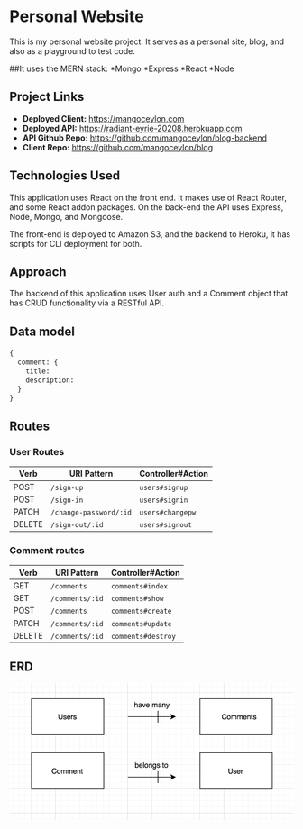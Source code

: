 
# Personal Website

This is my personal website project. It serves as a personal site, blog, and also as a playground to test code.

##It uses the MERN stack:
*Mongo
*Express
*React
*Node

## Project Links
 - **Deployed Client:** https://mangoceylon.com
 - **Deployed API:** https://radiant-eyrie-20208.herokuapp.com
 - **API Github Repo:** https://github.com/mangoceylon/blog-backend
 - **Client Repo:** https://github.com/mangoceylon/blog

## Technologies Used

This application uses React on the front end. It makes use of React Router, and some React addon packages. On the back-end the API uses Express, Node, Mongo, and Mongoose.

The front-end is deployed to Amazon S3, and the backend to Heroku, it has scripts for CLI deployment for both.

## Approach

The backend of this application uses User auth and a Comment object that has CRUD functionality via a RESTful API.

## Data model

```
{
  comment: {
    title:
    description:
  }
}
```

## Routes

### User Routes

| Verb   | URI Pattern            | Controller#Action |
|--------|------------------------|-------------------|
| POST   | `/sign-up`             | `users#signup`    |
| POST   | `/sign-in`             | `users#signin`    |
| PATCH  | `/change-password/:id` | `users#changepw`  |
| DELETE | `/sign-out/:id`        | `users#signout`   |

### Comment routes

| Verb   | URI Pattern              | Controller#Action   |
|--------|--------------------------|---------------------|
| GET    | `/comments`              | `comments#index`    |
| GET    | `/comments/:id`          | `comments#show`     |
| POST   | `/comments`              | `comments#create`   |
| PATCH  | `/comments/:id`          | `comments#update`   |
| DELETE | `/comments/:id`          | `comments#destroy`  |

## ERD
![alt text](https://raw.githubusercontent.com/mangoceylon/blog-backend/a90016edc5f090b7bad63549a86ad4367c99151b/Screen%20Shot%202017-06-18%20at%201.24.05%20AM.png "ERD")
